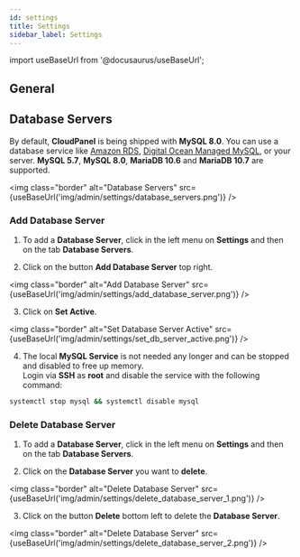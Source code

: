 ```yaml
---
id: settings
title: Settings
sidebar_label: Settings
---
```


import useBaseUrl from '@docusaurus/useBaseUrl';

## General

## Database Servers

By default, **CloudPanel** is being shipped with **MySQL 8.0**. You can use a database service like [Amazon RDS](https://aws.amazon.com/rds/), [Digital Ocean Managed MySQL](https://www.digitalocean.com/products/managed-databases-mysql/), 
or your server. **MySQL 5.7**, **MySQL 8.0**, **MariaDB 10.6** and **MariaDB 10.7** are supported.

<img class="border" alt="Database Servers" src={useBaseUrl('img/admin/settings/database_servers.png')} />

### Add Database Server

1. To add a **Database Server**, click in the left menu on **Settings** and then on the tab **Database Servers**.

2. Click on the button **Add Database Server** top right.

<img class="border" alt="Add Database Server" src={useBaseUrl('img/admin/settings/add_database_server.png')} />

3. Click on **Set Active**.

<img class="border" alt="Set Database Server Active" src={useBaseUrl('img/admin/settings/set_db_server_active.png')} />

4. The local **MySQL Service** is not needed any longer and can be stopped and disabled to free up memory. <br />
Login via **SSH** as **root** and disable the service with the following command:

```bash
systemctl stop mysql && systemctl disable mysql
```

### Delete Database Server

1. To add a **Database Server**, click in the left menu on **Settings** and then on the tab **Database Servers**.

2. Click on the **Database Server** you want to **delete**.

<img class="border" alt="Delete Database Server" src={useBaseUrl('img/admin/settings/delete_database_server_1.png')} />

3. Click on the button **Delete** bottom left to delete the **Database Server**.

<img class="border" alt="Delete Database Server" src={useBaseUrl('img/admin/settings/delete_database_server_2.png')} />